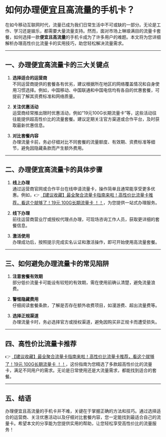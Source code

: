 # 如何办理便宜且高流量的手机卡？

在如今移动互联网时代，流量已成为我们日常生活中不可或缺的一部分。无论是工作、学习还是娱乐，都需要大量流量支持。然而，面对市场上琳琅满目的流量卡套餐，如何选择一款**便宜且高流量**的手机卡成为了许多用户的难题。本文将为您详细解析办理高性价比流量卡的实用技巧，助您轻松解决流量需求。

---

## 一、办理便宜高流量卡的三大关键点

1. **选择适合的运营商**  
   不同运营商提供的套餐各有优劣，建议根据所在地区的网络覆盖情况和自身使用习惯选择。例如，中国移动、中国联通和中国电信均有各自的优惠套餐，可提前了解其资费标准和网络质量。

2. **关注优惠活动**  
   运营商经常推出限时优惠活动，例如“19元100G长期流量卡”等，这些活动往往能提供超高性价比的流量套餐。建议定期关注官方渠道或合作平台，及时获取最新优惠信息。

3. **对比套餐内容**  
   办理流量卡前，务必仔细对比不同套餐的流量额度、有效期、资费标准等细节，避免因隐藏条款而产生额外费用。

---

## 二、办理便宜高流量卡的具体步骤

1. **线上办理**  
   通过运营商官网或合作平台在线申请流量卡，操作简单且通常能享受更多优惠。例如，👉 [【建议收藏】最全聚合流量卡指南来啦！高性价比流量卡推荐，看这个就够了！19元 100G长期流量卡 ！！](https://bit.ly/Liuliangka)，为您提供一站式办理服务。

2. **线下办理**  
   前往运营商营业厅或授权代理点办理，可现场咨询工作人员，获取更详细的套餐信息。

3. **激活使用**  
   办理成功后，按照提示完成实名认证和激活操作，即可开始使用高流量套餐。

---

## 三、如何避免办理流量卡的常见陷阱

1. **注意套餐有效期**  
   部分低价流量卡可能设有较短的有效期，需在使用前确认清楚，避免流量浪费。

2. **警惕隐藏费用**  
   仔细阅读套餐条款，了解是否存在额外收费项目，如漫游费、超出流量费等。

3. **选择正规渠道**  
   办理流量卡时，务必选择官方或授权渠道，避免因购买非正规卡而遭受损失。

---

## 四、高性价比流量卡推荐

👉 [【建议收藏】最全聚合流量卡指南来啦！高性价比流量卡推荐，看这个就够了！19元 100G长期流量卡 ！！](https://bit.ly/Liuliangka)，这份指南为您精选了多款超高性价比的流量卡，满足不同用户的需求。无论是日常使用还是大流量需求，都能找到适合的套餐。

---

## 五、结语

办理便宜且高流量的手机卡并不难，关键在于掌握正确的方法和技巧。通过选择适合的运营商、关注优惠活动以及仔细对比套餐内容，您一定能找到最适合自己的流量卡。希望本文的分享能为您提供实用的帮助，让您轻松享受高性价比的流量服务！